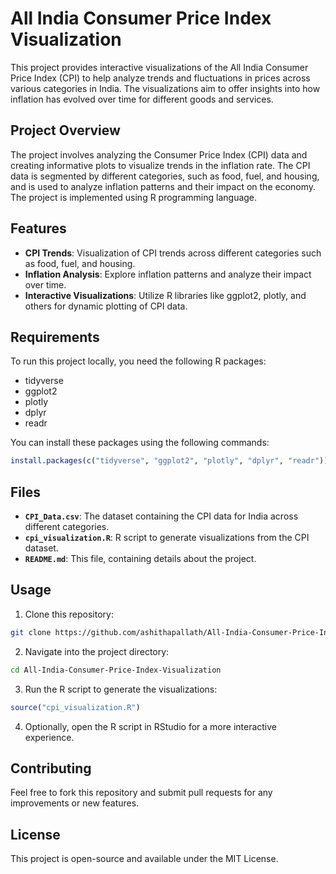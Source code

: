 

# All India Consumer Price Index Visualization

This project provides interactive visualizations of the All India Consumer Price Index (CPI) to help analyze trends and fluctuations in prices across various categories in India. The visualizations aim to offer insights into how inflation has evolved over time for different goods and services.

## Project Overview

The project involves analyzing the Consumer Price Index (CPI) data and creating informative plots to visualize trends in the inflation rate. The CPI data is segmented by different categories, such as food, fuel, and housing, and is used to analyze inflation patterns and their impact on the economy. The project is implemented using R programming language.

## Features

- **CPI Trends**: Visualization of CPI trends across different categories such as food, fuel, and housing.
- **Inflation Analysis**: Explore inflation patterns and analyze their impact over time.
- **Interactive Visualizations**: Utilize R libraries like ggplot2, plotly, and others for dynamic plotting of CPI data.

## Requirements

To run this project locally, you need the following R packages:

- tidyverse
- ggplot2
- plotly
- dplyr
- readr

You can install these packages using the following commands:

```r
install.packages(c("tidyverse", "ggplot2", "plotly", "dplyr", "readr"))
```

## Files

- **`CPI_Data.csv`**: The dataset containing the CPI data for India across different categories.
- **`cpi_visualization.R`**: R script to generate visualizations from the CPI dataset.
- **`README.md`**: This file, containing details about the project.

## Usage

1. Clone this repository:

```bash
git clone https://github.com/ashithapallath/All-India-Consumer-Price-Index-Visualization.git
```

2. Navigate into the project directory:

```bash
cd All-India-Consumer-Price-Index-Visualization
```

3. Run the R script to generate the visualizations:

```r
source("cpi_visualization.R")
```

4. Optionally, open the R script in RStudio for a more interactive experience.

## Contributing

Feel free to fork this repository and submit pull requests for any improvements or new features.

## License

This project is open-source and available under the MIT License.

